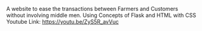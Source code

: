 A website to ease the transactions between Farmers and Customers without involving middle men. Using Concepts of Flask and HTML with CSS
Youtube Link: https://youtu.be/ZyS5R_avVuc
